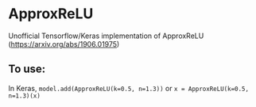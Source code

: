 # ApproxReLU
Unofficial Tensorflow/Keras implementation of ApproxReLU (https://arxiv.org/abs/1906.01975)

## To use:
In Keras, `model.add(ApproxReLU(k=0.5, n=1.3))` or `x = ApproxReLU(k=0.5, n=1.3)(x)`

